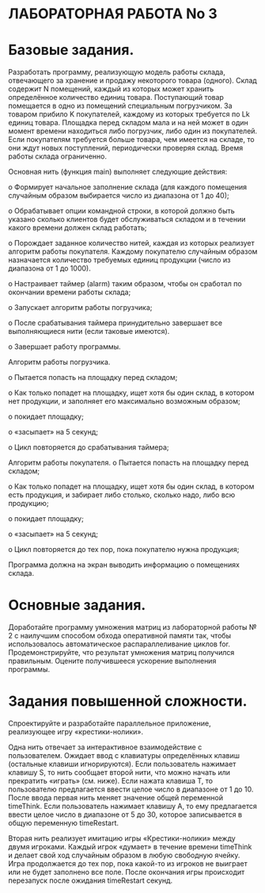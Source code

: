 # ЛАБОРАТОРНАЯ РАБОТА No 3

<h1>Базовые задания.</h1>

Разработать программу, реализующую модель работы склада, отвечающего за хранение и
продажу некоторого товара (одного). Склад содержит N помещений, каждый из которых может 
хранить определённое количество единиц товара. Поступающий товар помещается в одно из 
помещений специальным погрузчиком. За товаром прибило K покупателей, каждому из которых 
требуется по Lk единиц товара. Площадка перед складом мала и на ней может в один момент 
времени находиться либо погрузчик, либо один из покупателей. Если покупателям требуется 
больше товара, чем имеется на складе, то они ждут новых поступлений, периодически 
проверяя склад. Время работы склада ограниченно.

Основная нить (функция main) выполняет следующие действия:

o Формирует начальное заполнение склада (для каждого помещения случайным 
образом выбирается число из диапазона от 1 до 40);

o Обрабатывает опции командной строки, в которой должно быть указано сколько клиентов 
будет обслуживаться складом и в течении какого времени должен склад работать;

o Порождает заданное количество нитей, каждая из которых реализует алгоритм работы
покупателя. Каждому покупателю случайным образом назначается количество требуемых 
единиц продукции (число из диапазона от 1 до 1000).

o Настраивает таймер (alarm) таким образом, чтобы он сработал по окончании времени
работы склада;

o Запускает алгоритм работы погрузчика;

o После срабатывания таймера принудительно завершает все выполняющиеся нити (если таковые имеются).

o Завершает работу программы.

Алгоритм работы погрузчика.

o Пытается попасть на площадку перед складом;

o Как только попадет на площадку, ищет хотя бы один склад, в котором нет продукции, и
заполняет его максимально возможным образом;

o покидает площадку;

o «засыпает» на 5 секунд;

o Цикл повторяется до срабатывания таймера;

Алгоритм работы покупателя.
o Пытается попасть на площадку перед складом;

o Как только попадет на площадку, ищет хотя бы один склад, в котором есть продукция,
и забирает либо столько, сколько надо, либо всю продукцию;

o покидает площадку;

o «засыпает» на 5 секунд;

o Цикл повторяется до тех пор, пока покупателю нужна продукция;

Программа должна на экран выводить информацию о помещениях склада.


<h1>Основные задания.</h1>
Доработайте программу умножения матриц из лабораторной работы № 2 с наилучшим способом 
обхода оперативной памяти так, чтобы использовалось автоматическое распараллеливание
циклов for. Продемонстрируйте, что результат умножения матриц получился правильным. Оцените
получившееся ускорение выполнения программы.

<h1>Задания повышенной сложности.</h1>
Спроектируйте и разработайте параллельное приложение, реализующее игру «крестики-нолики».

Одна нить отвечает за интерактивное взаимодействие с пользователем. Ожидает ввод с 
клавиатуры определённых клавиш (остальные клавиши игнорируются). Если пользователь нажимает
клавишу S, то нить сообщает второй нити, что можно начать или прекратить «играть» (см. ниже). 
Если нажата клавиша T, то пользователю предлагается ввести целое число в диапазоне от 1 до 10. 
После ввода первая нить меняет значение общей переменной timeThink. Если пользователь нажимает 
клавишу A, то ему предлагается ввести целое число в диапазоне от 5 до 30, которое записывается 
в общую переменную timeRestart.

Вторая нить реализует имитацию игры «Крестики-нолики» между двумя игроками. Каждый
игрок «думает» в течение времени timeThink и делает свой ход случайным образом в любую свободную 
ячейку. Игра продолжается до тех пор, пока какой-то из игроков не выиграет или не будет
заполнено все поле. После окончания игры происходит перезапуск после ожидания timeRestart секунд.
